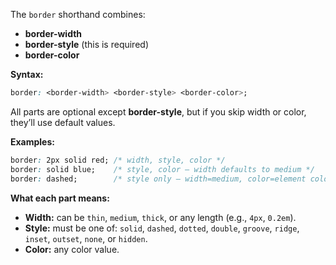 

The `border` shorthand combines:

- **border-width**
- **border-style** (this is required)
- **border-color**

**Syntax:**

```css
border: <border-width> <border-style> <border-color>;
```

All parts are optional except **border-style**, but if you skip width or color, they’ll use default values.

**Examples:**

```css
border: 2px solid red; /* width, style, color */
border: solid blue;    /* style, color — width defaults to medium */
border: dashed;        /* style only — width=medium, color=element color */
```

**What each part means:**

- **Width:** can be `thin`, `medium`, `thick`, or any length (e.g., `4px`, `0.2em`).
- **Style:** must be one of: `solid`, `dashed`, `dotted`, `double`, `groove`, `ridge`, `inset`, `outset`, `none`, or `hidden`.
- **Color:** any color value.




